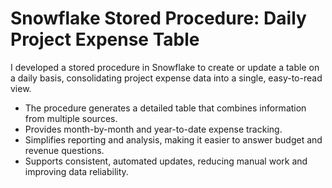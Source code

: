 # Snowflake Stored Procedure: Daily Project Expense Table

I developed a stored procedure in Snowflake to create or update a table on a daily basis, consolidating project expense data into a single, easy-to-read view.

- The procedure generates a detailed table that combines information from multiple sources.  
- Provides month-by-month and year-to-date expense tracking.  
- Simplifies reporting and analysis, making it easier to answer budget and revenue questions.  
- Supports consistent, automated updates, reducing manual work and improving data reliability.
